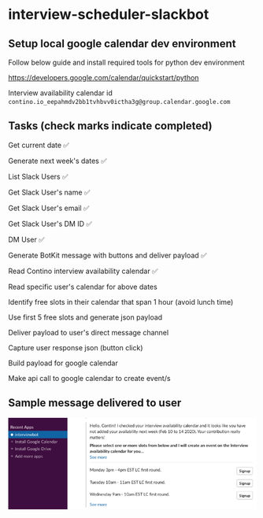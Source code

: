 # interview-scheduler-slackbot

## Setup local google calendar dev environment

Follow below guide and install required tools for python dev environment

https://developers.google.com/calendar/quickstart/python

Interview availability calendar id
`contino.io_eepahmdv2bb1tvhbvv0ictha3g@group.calendar.google.com`

## Tasks (check marks indicate completed)

Get current date ✅

Generate next week's dates ✅

List Slack Users ✅

Get Slack User's name ✅

Get Slack User's email ✅

Get Slack User's DM ID ✅

DM User ✅

Generate BotKit message with buttons and deliver payload ✅

Read Contino interview availability calendar ✅

Read specific user's calendar for above dates 

Identify free slots in their calendar that span 1 hour (avoid lunch time)

Use first 5 free slots and generate json payload

Deliver payload to user's direct message channel

Capture user response json (button click)

Build payload for google calendar

Make api call to google calendar to create event/s

## Sample message delivered to user

![screen capture](./images/interviewbot.png)
